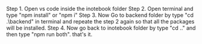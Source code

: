 Step 1.  Open vs code inside the inotebook folder 
Step 2. Open terminal and type "npm install" or "npm i"
Step 3.  Now Go to backend folder by type "cd .\backend\" in terminal and repeate the step 2 again so that all the packages will be installed.
Step 4. Now go back to inotebook folder by type "cd .." and then type "npm run both". that's it.